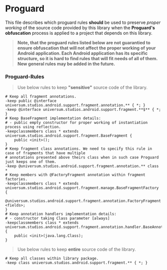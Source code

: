 Proguard
===============

This file describes which proguard rules **should** be used to preserve *proper working* of the
source code provided by this library when the **Proguard's obfuscation** process is applied to a
project that depends on this library.

> **Note, that the proguard rules listed below are not guarantied to ensure obfuscation that will
not affect the proper working of your Android application. Each Android application has its specific
structure, so it is hard to find rules that will fit needs of all of them. New general rules may be
added in the future.**

### Proguard-Rules ###

> Use below rules to keep **"sensitive"** source code of the library.

    # Keep all fragment annotations.
    -keep public @interface universum.studios.android.support.fragment.annotation.** { *; }
    -keep @interface universum.studios.android.support.fragment.**$** { *; }
    # Keep BaseFragment implementation details:
    # - public empty constructor for proper working of instantiation process using reflection.
    -keepclassmembers class * extends universum.studios.android.support.fragment.BaseFragment {
        public <init>();
    }
    # Keep fragment class annotations. We need to specify this rule in case of fragments that have multiple
    # annotations presented above theirs class when in such case Proguard just keeps one of them.
    -keep @universum.studios.android.support.fragment.annotation.** class *
    # Keep members with @FactoryFragment annotation within fragment factories.
    -keepclassmembers class * extends universum.studios.android.support.fragment.manage.BaseFragmentFactory {
        @universum.studios.android.support.fragment.annotation.FactoryFragment <fields>;
    }
    # Keep annotation handlers implementation details:
    # - constructor taking Class parameter [always]
    -keepclassmembers class * extends universum.studios.android.support.fragment.annotation.handler.BaseAnnotationHandler {
        public <init>(java.lang.Class);
    }

> Use below rules to keep **entire** source code of the library.

    # Keep all classes within library package.
    -keep class universum.studios.android.support.fragment.** { *; }
    